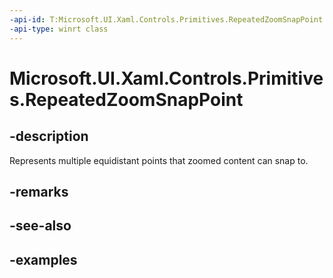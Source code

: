 ```yaml
---
-api-id: T:Microsoft.UI.Xaml.Controls.Primitives.RepeatedZoomSnapPoint
-api-type: winrt class
---
```


# Microsoft.UI.Xaml.Controls.Primitives.RepeatedZoomSnapPoint

<!--
public class RepeatedZoomSnapPoint : Microsoft.UI.Xaml.Controls.Primitives.ZoomSnapPointBase
-->


## -description

Represents multiple equidistant points that zoomed content can snap to.

## -remarks

## -see-also

## -examples


